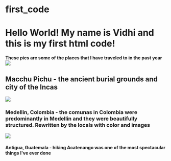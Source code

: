 # first_code
<!DOCTYPE html>

<html lang="en-us"></html>

<body>
    <!-- Header -->
    <h1>Hello World! My name is Vidhi and this is my first html code!</h1>
    <strong>These pics are some of the places that I have traveled to in the past year</strong>
    <!-- Image -->
     <img src="https://d1ljaggyrdca1l.cloudfront.net/wp-content/uploads/2017/05/Guests-admiring-Machu-Picchu-in-Peru-1600x900.jpg" />
    <h2>Macchu Pichu - the ancient burial grounds and city of the Incas</h2>
    <img src="https://queerintheworld.com/wp-content/uploads/2017/10/DSC06451-1012x675.jpg" />
    <h3>Medellin, Colombia - the comunas in Colombia were predominantly in Medellin and they were beautifully 
        structured. Rewritten by the locals with color and images
    </h3>
    <img src="http://trekguatemala.com/wp-content/uploads/2016/11/Trek-Guatemala-Acatenango-Hike-1-2-1024x679.jpg" />
    <h4>Antigua, Guatemala - hiking Acatenango was one of the most spectacular things I've ever done</h4>
</body>